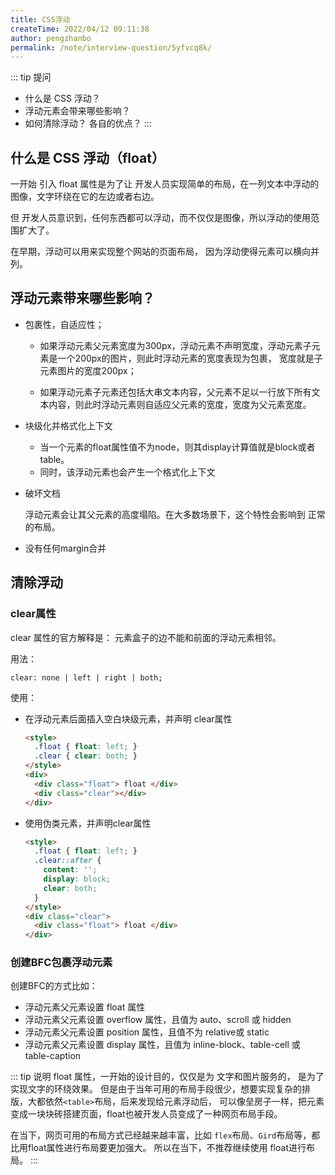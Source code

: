 ```yaml
---
title: CSS浮动
createTime: 2022/04/12 09:11:38
author: pengzhanbo
permalink: /note/interview-question/5yfvcq8k/
---
```


::: tip 提问

- 什么是 CSS 浮动？
- 浮动元素会带来哪些影响？
- 如何清除浮动？ 各自的优点？
:::

## 什么是 CSS 浮动（float）

一开始 引入 float 属性是为了让 开发人员实现简单的布局，在一列文本中浮动的图像，文字环绕在它的左边或者右边。

但 开发人员意识到，任何东西都可以浮动，而不仅仅是图像，所以浮动的使用范围扩大了。

在早期，浮动可以用来实现整个网站的页面布局， 因为浮动使得元素可以横向并列。

## 浮动元素带来哪些影响？

- 包裹性，自适应性；
  
  - 如果浮动元素父元素宽度为300px，浮动元素不声明宽度，浮动元素子元素是一个200px的图片，则此时浮动元素的宽度表现为包裹，
    宽度就是子元素图片的宽度200px；

  - 如果浮动元素子元素还包括大串文本内容，父元素不足以一行放下所有文本内容，则此时浮动元素则自适应父元素的宽度，宽度为父元素宽度。

- 块级化并格式化上下文
  
  - 当一个元素的float属性值不为node，则其display计算值就是block或者table。
  - 同时，该浮动元素也会产生一个格式化上下文
  
- 破坏文档
  
  浮动元素会让其父元素的高度塌陷。在大多数场景下，这个特性会影响到 正常的布局。

- 没有任何margin合并


## 清除浮动

### clear属性

clear 属性的官方解释是： 元素盒子的边不能和前面的浮动元素相邻。

用法：
```
clear: none | left | right | both;
```
使用：

- 在浮动元素后面插入空白块级元素，并声明 clear属性
  ``` html
  <style>
    .float { float: left; }
    .clear { clear: both; }
  </style>
  <div>
    <div class="float"> float </div>
    <div class="clear"></div>
  </div>
  ```

- 使用伪类元素，并声明clear属性
  ``` html
  <style>
    .float { float: left; }
    .clear::after {
      content: '';
      display: block;
      clear: both;
    }
  </style>
  <div class="clear">
    <div class="float"> float </div>
  </div>
  ```

### 创建BFC包裹浮动元素

创建BFC的方式比如：

- 浮动元素父元素设置 float 属性
- 浮动元素父元素设置 overflow 属性，且值为 auto、scroll 或 hidden
- 浮动元素父元素设置 position 属性，且值不为 relative或 static
- 浮动元素父元素设置 display 属性，且值为 inline-block、table-cell 或 table-caption

::: tip 说明
float 属性，一开始的设计目的，仅仅是为 文字和图片服务的， 是为了实现文字的环绕效果。
但是由于当年可用的布局手段很少，想要实现复杂的排版，大都依然`<table>`布局，后来发现给元素浮动后，
可以像垒房子一样，把元素变成一块块砖搭建页面，float也被开发人员变成了一种网页布局手段。

在当下，网页可用的布局方式已经越来越丰富，比如 `flex`布局、`Gird`布局等，都比用float属性进行布局要更加强大。
所以在当下，不推荐继续使用 float进行布局。
:::
